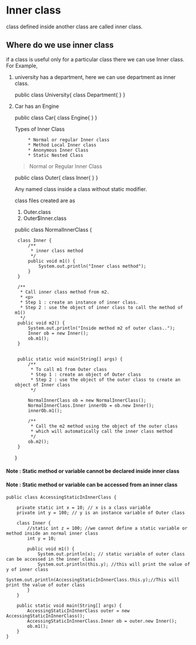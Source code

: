 # Inner class
class defined inside another class are called inner class.

## Where do we use inner class
if a class is useful only for a particular class there we can use Inner class.
For Example, 
1. university has a department, here we can use department as inner class.
    
    public class University{
        class Department{
        }
    }
    
2. Car has an Engine
    
    public class Car{
        class Engine{
        }
    }

    Types of Inner Class
            
            * Normal or regular Inner class
            * Method Local Inner class
            * Anonymous Inner Class
            * Static Nested Class
    
    
   > Normal or Regular Inner Class
    
    public class Outer{
        class Inner{
        }
    }
    
    Any named class inside a class without static modifier.
    
    class files created are as 
    1. Outer.class
    2. Outer$Inner.class
    
    
    public class NormalInnerClass {
    
        class Inner {
            /**
             * inner class method
             */
            public void m1() {
                System.out.println("Inner class method");
            }
        }
    
        /**
         * Call inner class method from m2.
         * <p>
         * Step 1 : create an instance of inner class.
         * Step 2 : use the object of inner class to call the method of m1()
         */
        public void m2() {
            System.out.println("Inside method m2 of outer class..");
            Inner ob = new Inner();
            ob.m1();
        }
    
    
        public static void main(String[] args) {
            /**
             * To call m1 from Outer class
             * Step 1 : create an object of Outer class
             * Step 2 : use the object of the outer class to create an object of Inner class
             */
    
            NormalInnerClass ob = new NormalInnerClass();
            NormalInnerClass.Inner innerOb = ob.new Inner();
            innerOb.m1();
    
            /**
             * Call the m2 method using the object of the outer class
             * which will automatically call the inner class method
             */
            ob.m2();
        }
    }

#### Note : Static method or variable cannot be declared inside inner class
#### Note : Static method or variable can be accessed from an inner class
    
    public class AccessingStaticInInnerClass {
    
        private static int x = 10; // x is a class variable
        private int y = 100; // y is an instance variable of Outer class
    
        class Inner {
            //static int z = 100; //we cannot define a static variable or method inside an normal inner class
            int y = 10;
    
            public void m1() {
                System.out.println(x); // static variable of outer class can be accessed in the inner class
                System.out.println(this.y); //this will print the value of y of inner class
                System.out.println(AccessingStaticInInnerClass.this.y);//This will print the value of outer class
            }
        }
    
        public static void main(String[] args) {
            AccessingStaticInInnerClass outer = new AccessingStaticInInnerClass();
            AccessingStaticInInnerClass.Inner ob = outer.new Inner();
            ob.m1();
        }
    }
